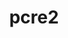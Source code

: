 ---
title: "pcre2"
layout: cache
categories: [package, v2025.07.0]
meta: {"compilers": ["apple-clang@17.0.0", "cce@18.0.0", "gcc@10.5.0", "gcc@11.1.0", "gcc@11.4.0", "gcc@12.4.0", "gcc@13.2.0", "gcc@13.3.0", "gcc@7.5.0", "intel-oneapi-compilers@2025.1.0"], "num_specs": 12, "num_specs_by_stack": {"aws-pcluster-neoverse_v1": 1, "build_systems": 1, "data-vis-sdk": 1, "developer-tools-aarch64-linux-gnu": 1, "developer-tools-darwin": 1, "developer-tools-x86_64_v3-linux-gnu": 1, "e4s": 1, "e4s-cray-rhel": 1, "e4s-neoverse-v2": 1, "e4s-oneapi": 1, "e4s-rocm-external": 1, "hep": 1, "ml-darwin-aarch64-mps": 1, "ml-linux-aarch64-cpu": 1, "ml-linux-aarch64-cuda": 1, "ml-linux-x86_64-cpu": 1, "ml-linux-x86_64-cuda": 1, "ml-linux-x86_64-rocm": 1, "radiuss": 1, "root": 12, "tutorial": 1}, "oss": ["amzn2", "centos7", "rhel8", "sequoia", "ubuntu18.04", "ubuntu20.04", "ubuntu22.04", "ubuntu24.04"], "platforms": ["darwin", "linux"], "stacks": ["aws-pcluster-neoverse_v1", "build_systems", "data-vis-sdk", "developer-tools-aarch64-linux-gnu", "developer-tools-darwin", "developer-tools-x86_64_v3-linux-gnu", "e4s", "e4s-cray-rhel", "e4s-neoverse-v2", "e4s-oneapi", "e4s-rocm-external", "hep", "ml-darwin-aarch64-mps", "ml-linux-aarch64-cpu", "ml-linux-aarch64-cuda", "ml-linux-x86_64-cpu", "ml-linux-x86_64-cuda", "ml-linux-x86_64-rocm", "radiuss", "root", "tutorial"], "targets": ["aarch64", "neoverse_v1", "neoverse_v2", "x86_64_v3"], "versions": ["10.44"]}
spec_details: [{"compiler": "gcc@13.2.0", "hash": "3tade2275btkqn6idz3rd6kljtpo7pd4", "os": "ubuntu24.04", "platform": "linux", "size": "-", "stacks": ["ml-linux-x86_64-cpu", "ml-linux-x86_64-cuda", "ml-linux-x86_64-rocm", "root"], "target": "x86_64_v3", "variants": ["build_system=autotools", "~jit", "+multibyte", "+pic"], "versions": ["10.44"]}, {"compiler": "gcc@13.2.0", "hash": "4vfnmqcylyrb7aeoa2gh7w65rkism5jk", "os": "ubuntu24.04", "platform": "linux", "size": "-", "stacks": ["ml-linux-aarch64-cpu", "ml-linux-aarch64-cuda", "root"], "target": "aarch64", "variants": ["build_system=autotools", "~jit", "+multibyte", "+pic"], "versions": ["10.44"]}, {"compiler": "cce@18.0.0", "hash": "7uzeumi4zvalp7cwkedpz5wxpazjcmqk", "os": "rhel8", "platform": "linux", "size": "-", "stacks": ["e4s-cray-rhel", "root"], "target": "x86_64_v3", "variants": ["build_system=autotools", "~jit", "+multibyte", "+pic"], "versions": ["10.44"]}, {"compiler": "gcc@11.4.0", "hash": "ayrshy3nkpdpkifxctnhm55l6vrlbogh", "os": "ubuntu22.04", "platform": "linux", "size": "-", "stacks": ["e4s", "e4s-rocm-external", "hep", "root", "tutorial"], "target": "x86_64_v3", "variants": ["build_system=autotools", "~jit", "+multibyte", "+pic"], "versions": ["10.44"]}, {"compiler": "apple-clang@17.0.0", "hash": "bclo37ycnjnftkg4xa6om5d3gj2nfwn2", "os": "sequoia", "platform": "darwin", "size": "-", "stacks": ["developer-tools-darwin", "ml-darwin-aarch64-mps", "root"], "target": "aarch64", "variants": ["build_system=autotools", "~jit", "+multibyte", "+pic"], "versions": ["10.44"]}, {"compiler": "gcc@11.4.0", "hash": "cjl3uqrww2fns3qjqvvmqnmnt4orefpm", "os": "ubuntu22.04", "platform": "linux", "size": "-", "stacks": ["e4s-neoverse-v2", "root"], "target": "neoverse_v2", "variants": ["build_system=autotools", "~jit", "+multibyte", "+pic"], "versions": ["10.44"]}, {"compiler": "gcc@12.4.0", "hash": "e4pleenh6oa3e4mvcg5glbxwb5zzlybb", "os": "amzn2", "platform": "linux", "size": "-", "stacks": ["aws-pcluster-neoverse_v1", "root"], "target": "neoverse_v1", "variants": ["build_system=autotools", "~jit", "+multibyte", "+pic"], "versions": ["10.44"]}, {"compiler": "gcc@11.1.0", "hash": "jhlmw5stxakzilse7gxuruet7aixp2im", "os": "ubuntu20.04", "platform": "linux", "size": "-", "stacks": ["data-vis-sdk", "root"], "target": "x86_64_v3", "variants": ["build_system=autotools", "~jit", "+multibyte", "+pic"], "versions": ["10.44"]}, {"compiler": "gcc@10.5.0", "hash": "kbesjvggsvsbluvwihqvrfnzr6ootfpj", "os": "centos7", "platform": "linux", "size": "-", "stacks": ["developer-tools-x86_64_v3-linux-gnu", "root"], "target": "x86_64_v3", "variants": ["build_system=autotools", "~jit", "+multibyte", "+pic"], "versions": ["10.44"]}, {"compiler": "intel-oneapi-compilers@2025.1.0", "hash": "siozaqr3yh3nbcorfnwn67lvelj76h56", "os": "ubuntu22.04", "platform": "linux", "size": "-", "stacks": ["e4s-oneapi", "root"], "target": "x86_64_v3", "variants": ["build_system=autotools", "~jit", "+multibyte", "+pic"], "versions": ["10.44"]}, {"compiler": "gcc@13.3.0", "hash": "tyb4tp3uwcew6rk7cap5zb65kmr5jnqc", "os": "rhel8", "platform": "linux", "size": "-", "stacks": ["developer-tools-aarch64-linux-gnu", "root"], "target": "aarch64", "variants": ["build_system=autotools", "~jit", "+multibyte", "+pic"], "versions": ["10.44"]}, {"compiler": "gcc@7.5.0", "hash": "zahaghbxpjjmi4uyribjhdyrhw2p4i4q", "os": "ubuntu18.04", "platform": "linux", "size": "-", "stacks": ["build_systems", "radiuss", "root"], "target": "x86_64_v3", "variants": ["build_system=autotools", "~jit", "+multibyte", "+pic"], "versions": ["10.44"]}]
---